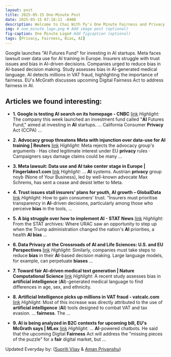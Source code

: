 ```yaml
---
layout: post
title: 2025-05-15 One-Minute Post
date: 2025-05-15 07:18:11 -0400
description: Welcome to Chai With Py's One Minute Fairness and Privacy, which aims to provide you the current happenings in the world of Fairness, Privacy, and AI.
img: # one_minute_logo.png # Add image post (optional)
fig-caption: One Minute Logo# Add figcaption (optional)
tags: [Privacy, Fairness, Bias, AI]
---
```


Google launches "AI Futures Fund" for investing in AI startups. Meta faces lawsuit over data use for AI training in Europe. Insurers struggle with trust issues and bias in AI-driven decisions. Companies urged to reduce bias in AI-based decision making. Study assesses bias in AI-generated medical language. AI detects millions in VAT fraud, highlighting the importance of fairness. EU's McGrath discusses upcoming Digital Fairness Act to address fairness in AI.

## Articles we found interesting:

- **1. Google is testing <b>AI</b> search on its homepage - CNBC** [link](https://www.cnbc.com/2025/05/13/google-ai-mode-search-home-page.html)
_Highlight:_ The company this week launched an investment fund called &quot;<b>AI</b> Futures Fund,&quot; aimed at investing in <b>AI</b> startups. ... California Consumer <b>Privacy</b> Act (CCPA)&nbsp;...

- **2. Advocacy group threatens Meta with injunction over data-use for <b>AI</b> training | Reuters** [link](https://www.reuters.com/sustainability/boards-policy-regulation/advocacy-group-threatens-meta-with-injunction-over-use-eu-data-ai-training-2025-05-14/)
_Highlight:_ Meta rejects the advocacy group&#39;s arguments &middot; Has cited legitimate interest under EU <b>privacy</b> rules &middot; Campaigners says damage claims could be many&nbsp;...

- **3. Meta lawsuit: Data use and <b>AI</b> take center stage in Europe | Fingerlakes1.com** [link](https://www.fingerlakes1.com/2025/05/14/meta-ai-data-europe-privacy-lawsuit-2025/)
_Highlight:_ ... <b>AI</b> systems. Austrian <b>privacy</b> group noyb (None of Your Business), led by well-known advocate Max Schrems, has sent a cease and desist letter to Meta.

- **4. Trust issues stall insurers&#39; plans for youth, <b>AI</b> growth – GlobalData** [link](https://www.insurancebusinessmag.com/us/news/breaking-news/trust-issues-stall-insurers-plans-for-youth-ai-growth--globaldata-535746.aspx)
_Highlight:_ How to gain consumers&#39; trust. “Insurers must prioritise transparency in <b>AI</b>-driven decisions, particularly among those who perceive <b>bias</b> in the tools,&nbsp;...

- **5. A big struggle over how to implement <b>AI</b> - STAT News** [link](https://www.statnews.com/2025/05/14/ai-health-care-news-chai-open-ai-verily-amazon-urac-fda-drug-review-aly-aj/)
_Highlight:_ From the STAT archives: Where URAC saw an opportunity to step up when the Trump administration changed the nation&#39;s <b>AI</b> priorities, a health <b>AI bias</b>&nbsp;...

- **6. Data Privacy at the Crossroads of <b>AI</b> and Life Sciences: U.S. and EU Perspectives** [link](https://www.jdsupra.com/legalnews/data-privacy-at-the-crossroads-of-ai-4097931/)
_Highlight:_ Similarly, companies must take steps to reduce <b>bias</b> in their <b>AI</b>-based decision making. Large language models, for example, can perpetuate <b>biases</b>&nbsp;...

- **7. Toward <b>fair AI</b>-driven medical text generation | Nature Computational Science** [link](https://www.nature.com/articles/s43588-025-00807-8)
_Highlight:_ A recent study assesses bias in <b>artificial intelligence</b> (<b>AI</b>)-generated medical language to find differences in age, sex, and ethnicity.

- **8. <b>Artificial Intelligence</b> picks up millions in VAT fraud - vatcalc.com** [link](https://www.vatcalc.com/malta/artificial-intelligence-picks-up-millions-in-vat-fraud/)
_Highlight:_ Most of this increase was directly attributed to the use of <b>artificial intelligence</b> (<b>AI</b>) tools designed to combat VAT and tax evasion. ... <b>fairness</b>. The&nbsp;...

- **9. <b>AI</b> is being analyzed in B2C contexts for upcoming bill, EU&#39;s McGrath says | MLex** [link](https://www.mlex.com/mlex/artificial-intelligence/articles/2339923/ai-is-being-analyzed-in-b2c-contexts-for-upcoming-bill-eu-s-mcgrath-says)
_Highlight:_ ... <b>AI</b>-powered chatbots. He said that the upcoming Digital <b>Fairness</b> Act will address the &quot;missing pieces of the puzzle&quot; for a <b>fair</b> digital market, but&nbsp;...


Updated Everyday by: (<a href="https://supritivijay.github.io/">Supriti Vijay</a> & <a href="https://amanpriyanshu.github.io/">Aman Priyanshu</a>)
